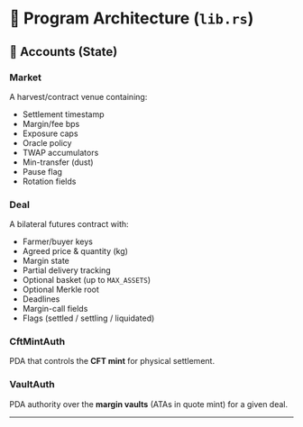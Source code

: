 
# 🧱 Program Architecture (`lib.rs`)

## 📂 Accounts (State)

### **Market**
A harvest/contract venue containing:
- Settlement timestamp  
- Margin/fee bps  
- Exposure caps  
- Oracle policy  
- TWAP accumulators  
- Min-transfer (dust)  
- Pause flag  
- Rotation fields  

### **Deal**
A bilateral futures contract with:
- Farmer/buyer keys  
- Agreed price & quantity (kg)  
- Margin state  
- Partial delivery tracking  
- Optional basket (up to `MAX_ASSETS`)  
- Optional Merkle root  
- Deadlines  
- Margin-call fields  
- Flags (settled / settling / liquidated)  

### **CftMintAuth**
PDA that controls the **CFT mint** for physical settlement.  

### **VaultAuth**
PDA authority over the **margin vaults** (ATAs in quote mint) for a given deal.  

---
